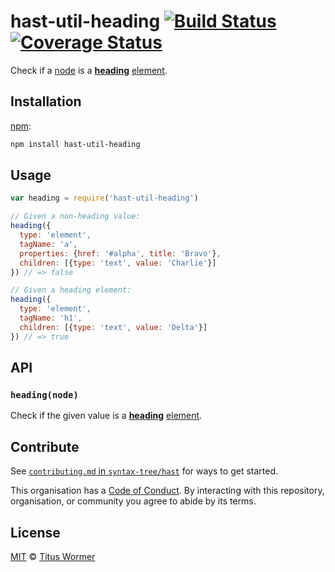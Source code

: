 # hast-util-heading [![Build Status][build-badge]][build-page] [![Coverage Status][coverage-badge]][coverage-page]

Check if a [node][] is a [**heading**][spec] [element][].

## Installation

[npm][]:

```bash
npm install hast-util-heading
```

## Usage

```javascript
var heading = require('hast-util-heading')

// Given a non-heading value:
heading({
  type: 'element',
  tagName: 'a',
  properties: {href: '#alpha', title: 'Bravo'},
  children: [{type: 'text', value: 'Charlie'}]
}) // => false

// Given a heading element:
heading({
  type: 'element',
  tagName: 'h1',
  children: [{type: 'text', value: 'Delta'}]
}) // => true
```

## API

### `heading(node)`

Check if the given value is a [**heading**][spec] [element][].

## Contribute

See [`contributing.md` in `syntax-tree/hast`][contributing] for ways to get
started.

This organisation has a [Code of Conduct][coc].  By interacting with this
repository, organisation, or community you agree to abide by its terms.

## License

[MIT][license] © [Titus Wormer][author]

<!-- Definition -->

[build-badge]: https://img.shields.io/travis/syntax-tree/hast-util-heading.svg

[build-page]: https://travis-ci.org/syntax-tree/hast-util-heading

[coverage-badge]: https://img.shields.io/codecov/c/github/syntax-tree/hast-util-heading.svg

[coverage-page]: https://codecov.io/github/syntax-tree/hast-util-heading?branch=master

[npm]: https://docs.npmjs.com/cli/install

[license]: LICENSE

[author]: http://wooorm.com

[node]: https://github.com/syntax-tree/unist#node

[element]: https://github.com/syntax-tree/hast#element

[spec]: https://html.spec.whatwg.org/#heading-content

[contributing]: https://github.com/syntax-tree/hast/blob/master/contributing.md

[coc]: https://github.com/syntax-tree/hast/blob/master/code-of-conduct.md
